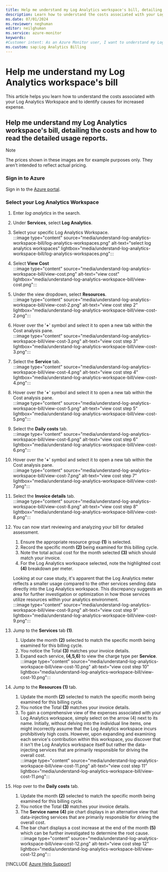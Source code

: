```yaml
---
title: Help me understand my Log Analytics workspace's bill, detailing the costs and how to read the detailed usage reports.
description: Learn how to understand the costs associated with your Log Analytics Workspace and identify causes for increased expense.
ms.date: 07/01/2024
ms.reviewer: neghuman
editor: neilghuman
ms.service: azure-monitor
keywords:
#Customer intent: As an Azure Monitor user, I want to understand my Log Analytics workspace's bill including what's included in the cost and how to read the detailed usage reports.
ms.custom: sap:Log Analytics Billing
---
```

# Help me understand my Log Analytics workspace's bill

This article helps you learn how to understand the costs associated with your Log Analytics Workspace and to identify causes for increased expense.

## Help me understand my Log Analytics workspace's bill, detailing the costs and how to read the detailed usage reports.

> [!NOTE]
> The prices shown in these images are for example purposes only. They aren't intended to reflect actual pricing.

<!-- Sign into the Azure portal to get started.

1. In the Azure portal, navigate to your Log Analytics resource. -->
### Sign in to Azure

Sign in to the [Azure portal](https://portal.azure.com).

### Select your Log Analytics Workspace

1. Enter *log analytics* in the search.
1. Under **Services**, select **Log Analytics**.

1. Select your specific Log Analytics Workspace.  
:::image type="content" source="media/understand-log-analytics-workspace-bill/log-analytics-workspaces.png" alt-text="select log analytics workspaces" lightbox="media/understand-log-analytics-workspace-bill/log-analytics-workspaces.png":::

1. Select **View Cost**  
:::image type="content" source="media/understand-log-analytics-workspace-bill/view-cost.png" alt-text="view cost" lightbox="media/understand-log-analytics-workspace-bill/view-cost.png":::

1. Under the view dropdown, select **Resources**.  
:::image type="content" source="media/understand-log-analytics-workspace-bill/view-cost-2.png" alt-text="view cost step 2" lightbox="media/understand-log-analytics-workspace-bill/view-cost-2.png":::

1. Hover over the '**+**' symbol and select it to open a new tab within the Cost analysis pane.  
:::image type="content" source="media/understand-log-analytics-workspace-bill/view-cost-3.png" alt-text="view cost step 3" lightbox="media/understand-log-analytics-workspace-bill/view-cost-3.png":::

1. Select the **Service** tab.  
:::image type="content" source="media/understand-log-analytics-workspace-bill/view-cost-4.png" alt-text="view cost step 4" lightbox="media/understand-log-analytics-workspace-bill/view-cost-4.png":::

1. Hover over the '**+**' symbol and select it to open a new tab within the Cost analysis pane.  
:::image type="content" source="media/understand-log-analytics-workspace-bill/view-cost-5.png" alt-text="view cost step 5" lightbox="media/understand-log-analytics-workspace-bill/view-cost-5.png":::

1. Select the **Daily costs** tab.  
:::image type="content" source="media/understand-log-analytics-workspace-bill/view-cost-6.png" alt-text="view cost step 6" lightbox="media/understand-log-analytics-workspace-bill/view-cost-6.png":::

1. Hover over the '**+**' symbol and select it to open a new tab within the Cost analysis pane.  
:::image type="content" source="media/understand-log-analytics-workspace-bill/view-cost-7.png" alt-text="view cost step 7" lightbox="media/understand-log-analytics-workspace-bill/view-cost-7.png":::

1. Select the **Invoice details** tab.  
:::image type="content" source="media/understand-log-analytics-workspace-bill/view-cost-8.png" alt-text="view cost step 8" lightbox="media/understand-log-analytics-workspace-bill/view-cost-8.png":::

1. You can now start reviewing and analyzing your bill for detailed assessment.  
    1. Ensure the appropriate resource group **(1)** is selected.
    1. Record the specific month **(2)** being examined for this billing cycle.
    1. Note the total actual cost for the month selected **(3)** which should match your invoice.
    1. For the Log Analytics workspace selected, note the highlighted cost **(4)** breakdown per meter.
    
     Looking at our case study, it's apparent that the Log Analytics meter reflects a smaller usage compared to the other services sending data directly into the Log Analytics workspace. This discrepancy suggests an area for further investigation or optimization in how those services utilize resources within your analytics environment.  
     :::image type="content" source="media/understand-log-analytics-workspace-bill/view-cost-9.png" alt-text="view cost step 9" lightbox="media/understand-log-analytics-workspace-bill/view-cost-9.png":::

1. Jump to the **Services** tab **(1)**.
    1. Update the month **(2)** selected to match the specific month being examined for this billing cycle.  
    1. You notice the Total **(3)** matches your invoice details.  
    1. Expand each service, **(4,5,6)** to view the charge type per **Service**.  
:::image type="content" source="media/understand-log-analytics-workspace-bill/view-cost-10.png" alt-text="view cost step 10" lightbox="media/understand-log-analytics-workspace-bill/view-cost-10.png":::

1. Jump to the **Resources** **(1)** tab.
    1. Update the month **(2)** selected to match the specific month being examined for this billing cycle. 
    1. You notice the Total **(3)** matches your invoice details.
    1. To gain a comprehensive view of the expenses associated with your Log Analytics workspace, simply select on the arrow (4) next to its name. Initially, without delving into the individual line items, one might incorrectly assume that the Log Analytics workspace incurs prohibitively high costs. However, upon expanding and examining each service's contribution within this workspace, you discover that it isn't the Log Analytics workspace itself but rather the data-injecting services that are primarily responsible for driving the overall cost.  
:::image type="content" source="media/understand-log-analytics-workspace-bill/view-cost-11.png" alt-text="view cost step 11" lightbox="media/understand-log-analytics-workspace-bill/view-cost-11.png":::

1. Hop over to the **Daily costs** tab.
    1. Update the month **(2)** selected to match the specific month being examined for this billing cycle. 
    1. You notice the Total **(3)** matches your invoice details.
    1. The **Service name** **(4)** pie chart displays in an alternative view that data-injecting services that are primarily responsible for driving the overall cost.
    1. The bar chart displays a cost increase at the end of the month **(5)** which can be further investigated to determine the root cause. <!--This is covered in the next expandable section.  -->
:::image type="content" source="media/understand-log-analytics-workspace-bill/view-cost-12.png" alt-text="view cost step 12" lightbox="media/understand-log-analytics-workspace-bill/view-cost-12.png":::

[!INCLUDE [Azure Help Support](../../../../includes/azure-help-support.md)]

